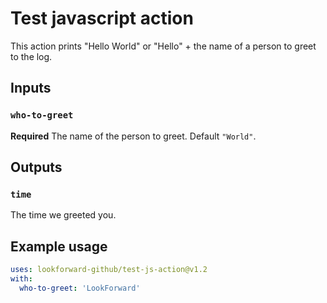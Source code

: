 # Test javascript action

This action prints "Hello World" or "Hello" + the name of a person to greet to the log.

## Inputs

### `who-to-greet`

**Required** The name of the person to greet. Default `"World"`.

## Outputs

### `time`

The time we greeted you.

## Example usage

```yaml
uses: lookforward-github/test-js-action@v1.2
with:
  who-to-greet: 'LookForward'
```
